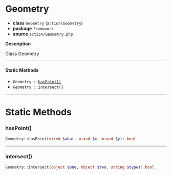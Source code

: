 # Geometry

- **class** `Geometry` (`action\Geometry`)
- **package** `framework`
- **source** `action/Geometry.php`

**Description**

Class Geometry

---

#### Static Methods

- `Geometry ::`[`hasPoint()`](#method-haspoint)
- `Geometry ::`[`intersect()`](#method-intersect)

---
# Static Methods

<a name="method-haspoint"></a>

### hasPoint()
```php
Geometry::hasPoint(mixed $what, mixed $x, mixed $y): bool
```

---

<a name="method-intersect"></a>

### intersect()
```php
Geometry::intersect(object $one, object $two, string $type): bool
```